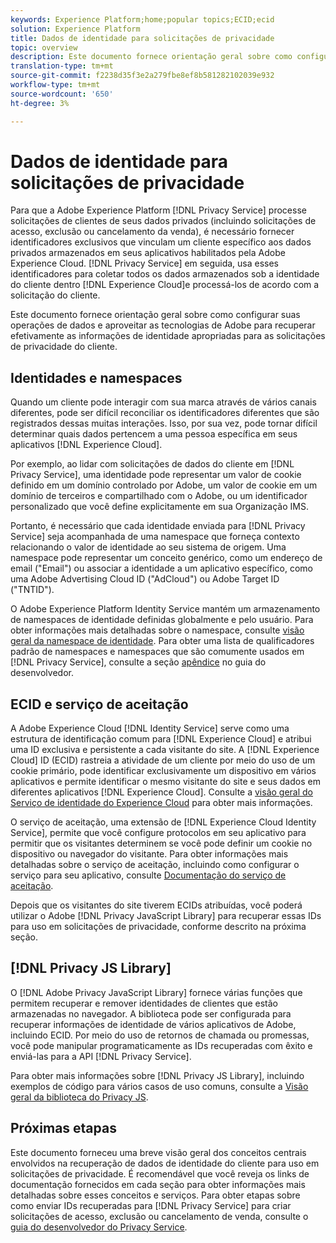 ```yaml
---
keywords: Experience Platform;home;popular topics;ECID;ecid
solution: Experience Platform
title: Dados de identidade para solicitações de privacidade
topic: overview
description: Este documento fornece orientação geral sobre como configurar suas operações de dados e aproveitar as tecnologias de Adobe para recuperar efetivamente as informações de identidade apropriadas para as solicitações de privacidade do cliente.
translation-type: tm+mt
source-git-commit: f2238d35f3e2a279fbe8ef8b581282102039e932
workflow-type: tm+mt
source-wordcount: '650'
ht-degree: 3%

---
```



# Dados de identidade para solicitações de privacidade

Para que a Adobe Experience Platform [!DNL Privacy Service] processe solicitações de clientes de seus dados privados (incluindo solicitações de acesso, exclusão ou cancelamento da venda), é necessário fornecer identificadores exclusivos que vinculam um cliente específico aos dados privados armazenados em seus aplicativos habilitados pela Adobe Experience Cloud. [!DNL Privacy Service] em seguida, usa esses identificadores para coletar todos os dados armazenados sob a identidade do cliente dentro  [!DNL Experience Cloud]e processá-los de acordo com a solicitação do cliente.

Este documento fornece orientação geral sobre como configurar suas operações de dados e aproveitar as tecnologias de Adobe para recuperar efetivamente as informações de identidade apropriadas para as solicitações de privacidade do cliente.

## Identidades e namespaces

Quando um cliente pode interagir com sua marca através de vários canais diferentes, pode ser difícil reconciliar os identificadores diferentes que são registrados dessas muitas interações. Isso, por sua vez, pode tornar difícil determinar quais dados pertencem a uma pessoa específica em seus aplicativos [!DNL Experience Cloud].

Por exemplo, ao lidar com solicitações de dados do cliente em [!DNL Privacy Service], uma identidade pode representar um valor de cookie definido em um domínio controlado por Adobe, um valor de cookie em um domínio de terceiros e compartilhado com o Adobe, ou um identificador personalizado que você define explicitamente em sua Organização IMS.

Portanto, é necessário que cada identidade enviada para [!DNL Privacy Service] seja acompanhada de uma namespace que forneça contexto relacionando o valor de identidade ao seu sistema de origem. Uma namespace pode representar um conceito genérico, como um endereço de email (&quot;Email&quot;) ou associar a identidade a um aplicativo específico, como uma Adobe Advertising Cloud ID (&quot;AdCloud&quot;) ou Adobe Target ID (&quot;TNTID&quot;).

O Adobe Experience Platform Identity Service mantém um armazenamento de namespaces de identidade definidas globalmente e pelo usuário. Para obter informações mais detalhadas sobre o namespace, consulte [visão geral da namespace de identidade](../identity-service/namespaces.md). Para obter uma lista de qualificadores padrão de namespaces e namespaces que são comumente usados em [!DNL Privacy Service], consulte a seção [apêndice](api/appendix.md) no guia do desenvolvedor.

## ECID e serviço de aceitação

A Adobe Experience Cloud [!DNL Identity Service] serve como uma estrutura de identificação comum para [!DNL Experience Cloud] e atribui uma ID exclusiva e persistente a cada visitante do site. A [!DNL Experience Cloud] ID (ECID) rastreia a atividade de um cliente por meio do uso de um cookie primário, pode identificar exclusivamente um dispositivo em vários aplicativos e permite identificar o mesmo visitante do site e seus dados em diferentes aplicativos [!DNL Experience Cloud]. Consulte a [visão geral do Serviço de identidade do Experience Cloud](https://docs.adobe.com/content/help/pt-BR/id-service/using/intro/overview.html) para obter mais informações.

O serviço de aceitação, uma extensão de [!DNL Experience Cloud Identity Service], permite que você configure protocolos em seu aplicativo para permitir que os visitantes determinem se você pode definir um cookie no dispositivo ou navegador do visitante. Para obter informações mais detalhadas sobre o serviço de aceitação, incluindo como configurar o serviço para seu aplicativo, consulte [Documentação do serviço de aceitação](https://docs.adobe.com/content/help/pt-BR/id-service/using/implementation/opt-in-service/optin-overview.html).

Depois que os visitantes do site tiverem ECIDs atribuídas, você poderá utilizar o Adobe [!DNL Privacy JavaScript Library] para recuperar essas IDs para uso em solicitações de privacidade, conforme descrito na próxima seção.

## [!DNL Privacy JS Library]

O [!DNL Adobe Privacy JavaScript Library] fornece várias funções que permitem recuperar e remover identidades de clientes que estão armazenadas no navegador. A biblioteca pode ser configurada para recuperar informações de identidade de vários aplicativos de Adobe, incluindo ECID. Por meio do uso de retornos de chamada ou promessas, você pode manipular programaticamente as IDs recuperadas com êxito e enviá-las para a API [!DNL Privacy Service].

Para obter mais informações sobre [!DNL Privacy JS Library], incluindo exemplos de código para vários casos de uso comuns, consulte a [Visão geral da biblioteca do Privacy JS](js-library.md).

## Próximas etapas

Este documento forneceu uma breve visão geral dos conceitos centrais envolvidos na recuperação de dados de identidade do cliente para uso em solicitações de privacidade. É recomendável que você reveja os links de documentação fornecidos em cada seção para obter informações mais detalhadas sobre esses conceitos e serviços. Para obter etapas sobre como enviar IDs recuperadas para [!DNL Privacy Service] para criar solicitações de acesso, exclusão ou cancelamento de venda, consulte o [guia do desenvolvedor do Privacy Service](api/getting-started.md).